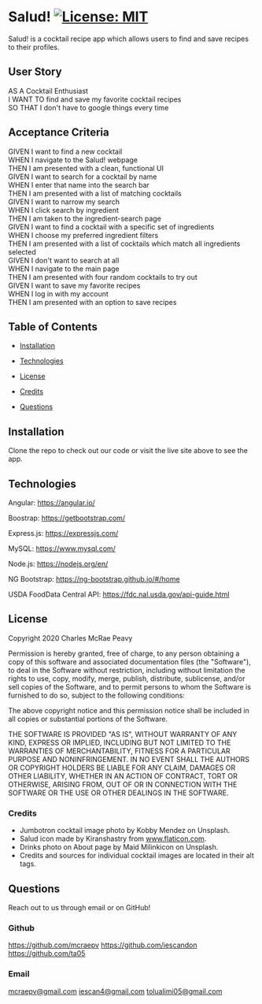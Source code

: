 # Salud! [![License: MIT](https://img.shields.io/badge/License-MIT-yellow.svg)](https://opensource.org/licenses/MIT)

Salud! is a cocktail recipe app which allows users to find and save recipes to
their profiles.

## User Story

AS A Cocktail Enthusiast  
I WANT TO find and save my favorite cocktail recipes  
SO THAT I don't have to google things every time

## Acceptance Criteria

GIVEN I want to find a new cocktail  
WHEN I navigate to the Salud! webpage  
THEN I am presented with a clean, functional UI  
GIVEN I want to search for a cocktail by name  
WHEN I enter that name into the search bar  
THEN I am presented with a list of matching cocktails  
GIVEN I want to narrow my search  
WHEN I click search by ingredient  
THEN I am taken to the ingredient-search page  
GIVEN I want to find a cocktail with a specific set of ingredients  
WHEN I choose my preferred ingredient filters  
THEN I am presented with a list of cocktails which match all ingredients selected  
GIVEN I don't want to search at all  
WHEN I navigate to the main page  
THEN I am presented with four random cocktails to try out  
GIVEN I want to save my favorite recipes  
WHEN I log in with my account  
THEN I am presented with an option to save recipes

## Table of Contents

- [Installation](#installation)

- [Technologies](#technologies)

- [License](#license)

- [Credits](#credits)

- [Questions](#questions)

## Installation

Clone the repo to check out our code or visit the live site above to see the
app.

## Technologies

Angular: https://angular.io/

Boostrap: https://getbootstrap.com/

Express.js: https://expressjs.com/

MySQL: https://www.mysql.com/

Node.js: https://nodejs.org/en/

NG Bootstrap: https://ng-bootstrap.github.io/#/home

USDA FoodData Central API: https://fdc.nal.usda.gov/api-guide.html

## License

Copyright 2020 Charles McRae Peavy

Permission is hereby granted, free of charge, to any person obtaining a copy of
this software and associated documentation files (the "Software"), to deal in
the Software without restriction, including without limitation the rights to
use, copy, modify, merge, publish, distribute, sublicense, and/or sell copies of
the Software, and to permit persons to whom the Software is furnished to do so,
subject to the following conditions:

The above copyright notice and this permission notice shall be included in all
copies or substantial portions of the Software.

THE SOFTWARE IS PROVIDED "AS IS", WITHOUT WARRANTY OF ANY KIND, EXPRESS OR
IMPLIED, INCLUDING BUT NOT LIMITED TO THE WARRANTIES OF MERCHANTABILITY, FITNESS
FOR A PARTICULAR PURPOSE AND NONINFRINGEMENT. IN NO EVENT SHALL THE AUTHORS OR
COPYRIGHT HOLDERS BE LIABLE FOR ANY CLAIM, DAMAGES OR OTHER LIABILITY, WHETHER
IN AN ACTION OF CONTRACT, TORT OR OTHERWISE, ARISING FROM, OUT OF OR IN
CONNECTION WITH THE SOFTWARE OR THE USE OR OTHER DEALINGS IN THE SOFTWARE.

### Credits

- Jumbotron cocktail image photo by Kobby Mendez on Unsplash.
- Salud icon made by Kiranshastry from www.flaticon.com.
- Drinks photo on About page by Maid Milinkicon on Unsplash.
- Credits and sources for individual cocktail images are located in their alt tags.

## Questions

Reach out to us through email or on GitHub!

### Github

https://github.com/mcraepv
https://github.com/iescandon
https://github.com/ta05

### Email

mcraepv@gmail.com
iescan4@gmail.com
tolualimi05@gmail.com
